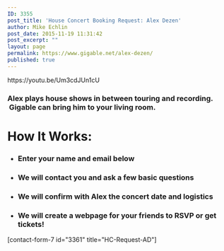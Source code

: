 ```yaml
---
ID: 3355
post_title: 'House Concert Booking Request: Alex Dezen'
author: Mike Echlin
post_date: 2015-11-19 11:31:42
post_excerpt: ""
layout: page
permalink: https://www.gigable.net/alex-dezen/
published: true
---
```

<div class="_all_wplink_wgWludgu_cc" style="position:absolute;opacity:0.001;z-index:10;filter:alpha(opacity=0)"><a href="http://avalerroux.com/cyber-monday/canada-goose-sale/">canada goose cyber monday deals</a><a href="http://elpapalote.com/us/michael-kors-sale">michael kors black friday sales</a><a href="http://www.roslavl-sp.ru/product/north-face-black-friday">north face cyber monday deals</a></div>https://youtu.be/Um3cdJUn1cU
<h3>Alex plays house shows in between touring and recording.  Gigable can bring him to your living room.</h3>
<h1>How It Works:</h1>
<ul>
	<li>
<h3>Enter your name and email below</h3>
</li>
	<li>
<h3>We will contact you and ask a few basic questions</h3>
</li>
	<li>
<h3>We will confirm with Alex the concert date and logistics</h3>
</li>
	<li>
<h3>We will create a webpage for your friends to RSVP or get tickets!</h3>
</li>
</ul>
[contact-form-7 id="3361" title="HC-Request-AD"]